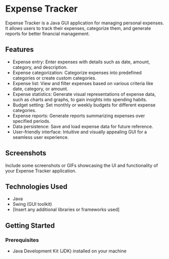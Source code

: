 # Expense Tracker

Expense Tracker is a Java GUI application for managing personal expenses. It allows users to track their expenses, categorize them, and generate reports for better financial management.

## Features

- Expense entry: Enter expenses with details such as date, amount, category, and description.
- Expense categorization: Categorize expenses into predefined categories or create custom categories.
- Expense list: View and filter expenses based on various criteria like date, category, or amount.
- Expense statistics: Generate visual representations of expense data, such as charts and graphs, to gain insights into spending habits.
- Budget setting: Set monthly or weekly budgets for different expense categories.
- Expense reports: Generate reports summarizing expenses over specified periods.
- Data persistence: Save and load expense data for future reference.
- User-friendly interface: Intuitive and visually appealing GUI for a seamless user experience.

## Screenshots

Include some screenshots or GIFs showcasing the UI and functionality of your Expense Tracker application.

## Technologies Used

- Java
- Swing (GUI toolkit)
- [Insert any additional libraries or frameworks used]

## Getting Started

### Prerequisites

- Java Development Kit (JDK) installed on your machine

